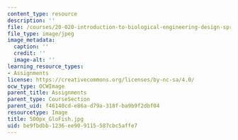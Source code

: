 ```yaml
---
content_type: resource
description: ''
file: /courses/20-020-introduction-to-biological-engineering-design-spring-2009/be9fbdbb1236ee909115587cbc5affe7_500px_GloFish.jpg
file_type: image/jpeg
image_metadata:
  caption: ''
  credit: ''
  image-alt: ''
learning_resource_types:
- Assignments
license: https://creativecommons.org/licenses/by-nc-sa/4.0/
ocw_type: OCWImage
parent_title: Assignments
parent_type: CourseSection
parent_uid: f46140cd-e86a-d79a-318f-ba9b9f2dbf04
resourcetype: Image
title: 500px_GloFish.jpg
uid: be9fbdbb-1236-ee90-9115-587cbc5affe7
---
```

